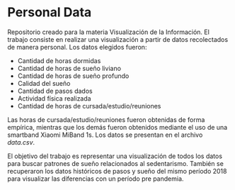 # Personal Data

Repositorio creado para la materia Visualización de la Información.
El trabajo consiste en realizar una visualización a partir de datos recolectados de manera personal. Los datos elegidos fueron:
* Cantidad de horas dormidas
* Cantidad de horas de sueño liviano
* Cantidad de horas de sueño profundo
* Calidad del sueño
* Cantidad de pasos dados
* Actividad física realizada
* Cantidad de horas de cursada/estudio/reuniones

Las horas de cursada/estudio/reuniones fueron obtenidas de forma empírica, mientras que los demás fueron obtenidos mediante el uso de una smartband Xiaomi MiBand 1s. Los datos se presentan en el archivo *data.csv*.

El objetivo del trabajo es representar una visualización de todos los datos para buscar patrones de sueño relacionados al sedentarismo.
También se recuperaron los datos históricos de pasos y sueño del mismo período 2018 para visualizar las diferencias con un período pre pandemia.
